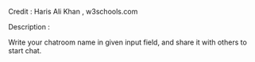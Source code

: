 Credit : Haris Ali Khan , w3schools.com <br>

Description : <br>

Write your chatroom name in given input field, and share it with others to start chat.

